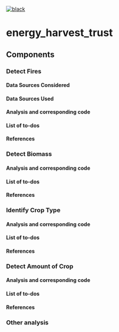 [![black](https://img.shields.io/badge/code%20style-black-000000.svg?style=plastic)](https://github.com/psf/black)
# energy_harvest_trust

## Components
### Detect Fires
#### Data Sources Considered


#### Data Sources Used


#### Analysis and corresponding code


#### List of to-dos

#### References


### Detect Biomass

#### Analysis and corresponding code


#### List of to-dos


#### References



### Identify Crop Type


#### Analysis and corresponding code


#### List of to-dos


#### References


### Detect Amount of Crop

#### Analysis and corresponding code


#### List of to-dos


#### References



### Other analysis

